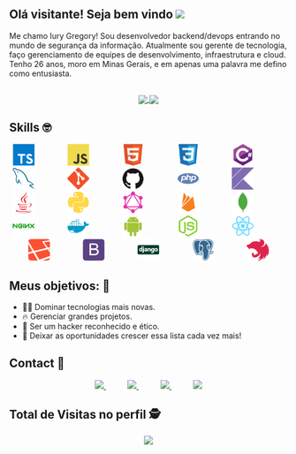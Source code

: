 ## Olá visitante! Seja bem vindo <img src="https://raw.githubusercontent.com/iampavangandhi/iampavangandhi/master/gifs/Hi.gif" width="30px"></h2>

Me chamo Iury Gregory! Sou desenvolvedor backend/devops entrando no mundo de segurança da informação. Atualmente sou gerente de tecnologia, faço gerenciamento de equipes de desenvolvimento, infraestrutura e cloud. Tenho 26 anos, moro em Minas Gerais, e em apenas uma palavra me defino como entusiasta.

##
<p align="center">
  <a href="https://github.com/anuraghazra/github-readme-stats">
    <img
      align="center"
      src="https://github-readme-stats.vercel.app/api/top-langs/?username=IuryGregoryFaria&layout=compact&theme=dracula"
    />
  </a>
  <a href="https://github.com/anuraghazra/github-readme-stats">
    <img
      align="center"
      height="165"
      src="https://github-readme-stats.vercel.app/api?username=IuryGregoryFaria&count_private=true&show_icons=true&custom_title=Github%20Status&hide=issues&theme=dracula"
    />
  </a>
</p>


## Skills :nerd_face:
<p align="center">
    <img height="40" src="https://raw.githubusercontent.com/devicons/devicon/master/icons/typescript/typescript-plain.svg">
    &nbsp;&nbsp;&nbsp;&nbsp;&nbsp;&nbsp;&nbsp;&nbsp;&nbsp;&nbsp;&nbsp;&nbsp;&nbsp;
    <img height="40" src="https://raw.githubusercontent.com/devicons/devicon/master/icons/javascript/javascript-original.svg">
    &nbsp;&nbsp;&nbsp;&nbsp;&nbsp;&nbsp;&nbsp;&nbsp;&nbsp;&nbsp;&nbsp;&nbsp;&nbsp;
    <img height="40" src="https://raw.githubusercontent.com/devicons/devicon/master/icons/html5/html5-original.svg">
    &nbsp;&nbsp;&nbsp;&nbsp;&nbsp;&nbsp;&nbsp;&nbsp;&nbsp;&nbsp;&nbsp;&nbsp;&nbsp;
    <img height="40" src="https://raw.githubusercontent.com/devicons/devicon/master/icons/css3/css3-original.svg">
    &nbsp;&nbsp;&nbsp;&nbsp;&nbsp;&nbsp;&nbsp;&nbsp;&nbsp;&nbsp;&nbsp;&nbsp;&nbsp;
    <img height="40" src="https://raw.githubusercontent.com/devicons/devicon/master/icons/csharp/csharp-original.svg">
    &nbsp;&nbsp;&nbsp;&nbsp;&nbsp;&nbsp;&nbsp;&nbsp;&nbsp;&nbsp;&nbsp;&nbsp;&nbsp;
    <img height="40" src="https://raw.githubusercontent.com/devicons/devicon/master/icons/mysql/mysql-original.svg">
     &nbsp;&nbsp;&nbsp;&nbsp;&nbsp;&nbsp;&nbsp;&nbsp;&nbsp;&nbsp;&nbsp;&nbsp;&nbsp;
    <img height="40" src="https://raw.githubusercontent.com/devicons/devicon/master/icons/git/git-original.svg">
    &nbsp;&nbsp;&nbsp;&nbsp;&nbsp;&nbsp;&nbsp;&nbsp;&nbsp;&nbsp;&nbsp;&nbsp;&nbsp;
    <img height="40" src="https://raw.githubusercontent.com/devicons/devicon/master/icons/github/github-original.svg">
    &nbsp;&nbsp;&nbsp;&nbsp;&nbsp;&nbsp;&nbsp;&nbsp;&nbsp;&nbsp;&nbsp;&nbsp;&nbsp;
    <img height="40" src="https://raw.githubusercontent.com/devicons/devicon/master/icons/php/php-plain.svg">
    &nbsp;&nbsp;&nbsp;&nbsp;&nbsp;&nbsp;&nbsp;&nbsp;&nbsp;&nbsp;&nbsp;&nbsp;&nbsp;
    <img height="40" src="https://raw.githubusercontent.com/devicons/devicon/master/icons/kotlin/kotlin-plain.svg">
    &nbsp;&nbsp;&nbsp;&nbsp;&nbsp;&nbsp;&nbsp;&nbsp;&nbsp;&nbsp;&nbsp;&nbsp;&nbsp;
    <img height="40" src="https://raw.githubusercontent.com/devicons/devicon/master/icons/java/java-plain.svg">
    &nbsp;&nbsp;&nbsp;&nbsp;&nbsp;&nbsp;&nbsp;&nbsp;&nbsp;&nbsp;&nbsp;&nbsp;&nbsp;
    <img height="40" src="https://raw.githubusercontent.com/devicons/devicon/master/icons/python/python-plain.svg">
    &nbsp;&nbsp;&nbsp;&nbsp;&nbsp;&nbsp;&nbsp;&nbsp;&nbsp;&nbsp;&nbsp;&nbsp;&nbsp;
    <img height="40" src="https://raw.githubusercontent.com/devicons/devicon/master/icons/graphql/graphql-plain.svg">
    &nbsp;&nbsp;&nbsp;&nbsp;&nbsp;&nbsp;&nbsp;&nbsp;&nbsp;&nbsp;&nbsp;&nbsp;&nbsp;
    <img height="40" src="https://raw.githubusercontent.com/devicons/devicon/master/icons/firebase/firebase-plain.svg">
    &nbsp;&nbsp;&nbsp;&nbsp;&nbsp;&nbsp;&nbsp;&nbsp;&nbsp;&nbsp;&nbsp;&nbsp;&nbsp;
    <img height="40" src="https://raw.githubusercontent.com/devicons/devicon/master/icons/mongodb/mongodb-plain.svg">
    &nbsp;&nbsp;&nbsp;&nbsp;&nbsp;&nbsp;&nbsp;&nbsp;&nbsp;&nbsp;&nbsp;&nbsp;&nbsp;
    <img height="40" src="https://raw.githubusercontent.com/devicons/devicon/master/icons/nginx/nginx-original.svg">
    &nbsp;&nbsp;&nbsp;&nbsp;&nbsp;&nbsp;&nbsp;&nbsp;&nbsp;&nbsp;&nbsp;&nbsp;&nbsp;
    <img height="40" src="https://raw.githubusercontent.com/devicons/devicon/master/icons/docker/docker-plain.svg">
    &nbsp;&nbsp;&nbsp;&nbsp;&nbsp;&nbsp;&nbsp;&nbsp;&nbsp;&nbsp;&nbsp;&nbsp;&nbsp;
    <img height="40" src="https://raw.githubusercontent.com/devicons/devicon/master/icons/android/android-plain.svg">
    &nbsp;&nbsp;&nbsp;&nbsp;&nbsp;&nbsp;&nbsp;&nbsp;&nbsp;&nbsp;&nbsp;&nbsp;&nbsp;
    <img height="40" src="https://raw.githubusercontent.com/devicons/devicon/master/icons/nodejs/nodejs-plain.svg">
    &nbsp;&nbsp;&nbsp;&nbsp;&nbsp;&nbsp;&nbsp;&nbsp;&nbsp;&nbsp;&nbsp;&nbsp;&nbsp;
    <img height="40" src="https://raw.githubusercontent.com/devicons/devicon/master/icons/react/react-original.svg">
    &nbsp;&nbsp;&nbsp;&nbsp;&nbsp;&nbsp;&nbsp;&nbsp;&nbsp;&nbsp;&nbsp;&nbsp;&nbsp;
    <img height="40" src="https://raw.githubusercontent.com/devicons/devicon/master/icons/laravel/laravel-plain.svg">
    &nbsp;&nbsp;&nbsp;&nbsp;&nbsp;&nbsp;&nbsp;&nbsp;&nbsp;&nbsp;&nbsp;&nbsp;&nbsp;
    <img height="40" src="https://raw.githubusercontent.com/devicons/devicon/master/icons/bootstrap/bootstrap-plain.svg">
    &nbsp;&nbsp;&nbsp;&nbsp;&nbsp;&nbsp;&nbsp;&nbsp;&nbsp;&nbsp;&nbsp;&nbsp;&nbsp;
    <img height="40" src="https://raw.githubusercontent.com/devicons/devicon/master/icons/django/django-plain.svg">
    &nbsp;&nbsp;&nbsp;&nbsp;&nbsp;&nbsp;&nbsp;&nbsp;&nbsp;&nbsp;&nbsp;&nbsp;&nbsp;
    <img height="40" src="https://raw.githubusercontent.com/devicons/devicon/master/icons/postgresql/postgresql-plain.svg">
    &nbsp;&nbsp;&nbsp;&nbsp;&nbsp;&nbsp;&nbsp;&nbsp;&nbsp;&nbsp;&nbsp;&nbsp;&nbsp;
    <img height="40" src="https://raw.githubusercontent.com/devicons/devicon/master/icons/nestjs/nestjs-plain.svg">
   
</p>

## Meus objetivos: 💾
* 👨‍💻 Dominar tecnologias mais novas.
* 🔥 Gerenciar grandes projetos.
* 💙 Ser um hacker reconhecido e ético.
* 🏃 Deixar as oportunidades crescer essa lista cada vez mais!

## Contact :iphone:

<p align="center">
    <a href="https://www.facebook.com/iGregory.F.A/">
        <img  src="https://img.shields.io/badge/facebook-3696d1?&style=for-the-badge&logo=facebook&logoColor=white&link=https://www.facebook.com/iGregory.F.A/">
    </a>
    &nbsp;&nbsp;&nbsp;&nbsp;&nbsp;&nbsp;&nbsp;&nbsp;&nbsp;
    <a href="mailto:iurygregory@hotmail.com">
        <img src="https://img.shields.io/badge/hotmail-3696d1?&style=for-the-badge&logo=microsoft&logoColor=white&link=mailto:iurygregory@hotmail.com">
    </a>
    &nbsp;&nbsp;&nbsp;&nbsp;&nbsp;&nbsp;&nbsp;&nbsp;&nbsp;
    <a href="https://www.linkedin.com/in/iury-gregory-6924b4168/">
        <img src="https://img.shields.io/badge/linkedin-%230077B5.svg?&style=for-the-badge&logo=linkedin&logoColor=white&link=mailto:https://www.linkedin.com/in/iury-gregory-6924b4168/">
    </a>
    &nbsp;&nbsp;&nbsp;&nbsp;&nbsp;&nbsp;&nbsp;&nbsp;&nbsp;
    <a href="https://www.instagram.com/iury.gregory/">
        <img src="https://img.shields.io/badge/instagram-db2424?&style=for-the-badge&logo=instagram&logoColor=white&link=https://www.instagram.com/iury.gregory/">
    </a>
</p>

<p align="center"> 

 ## Total de Visitas no perfil :detective: <br>
 <p align="center">
  <a href="#">
      <img src="https://estruyf-github.azurewebsites.net/api/VisitorHit?user=IuryGregoryFaria&repo=github-visitors-badge&countColorcountColor&countColor=%237B1E7" />
   </a>
</p>

</p>
